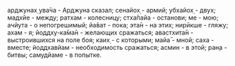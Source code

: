 арджунах̣ ува̄ча - Арджуна сказал; сенайох̣ - армий; убхайох̣ - двух; мадхйе - между; ратхам - колесницу; стха̄пайа - останови; ме - мою; ачйута - о непогрешимый; йа̄ват - пока; эта̄н - на этих; нирӣкше - гляжу; ахам - я; йоддху-ка̄ма̄н - желающих сражаться; авастхита̄н - выстроившихся на поле боя; каих̣ - с которыми; майа̄ - мной; саха - вместе; йоддхавйам - необходимость сражаться; асмин - в этой; ран̣а - битвы; самудйаме - в попытке.